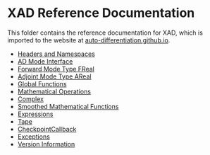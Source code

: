 # XAD Reference Documentation

This folder contains the reference documentation for XAD,
which is imported to the website at [auto-differentiation.github.io](https://auto-differentiation.github.io).

*   [Headers and Namespaces](ref/headers.md)
*   [AD Mode Interface](ref/interface.md)
*   [Forward Mode Type FReal](ref/freal.md)
*   [Adjoint Mode Type AReal](ref/areal.md)
*   [Global Functions](ref/global.md)
*   [Mathematical Operations](ref/math.md)
*   [Complex](ref/complex.md)
*   [Smoothed Mathematical Functions](ref/smooth-math.md)
*   [Expressions](ref/expressions.md)
*   [Tape](ref/tape.md)
*   [CheckpointCallback](ref/chkpt_cb.md)
*   [Exceptions](ref/exceptions.md)
*   [Version Information](ref/version.md)
